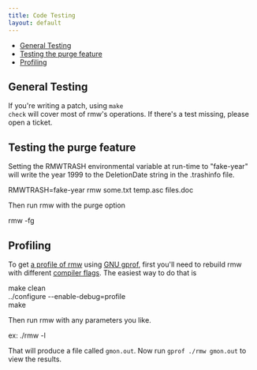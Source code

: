```yaml
---
title: Code Testing
layout: default
---
```

<ul>
  <li><a href="#general_testing">General Testing</a></li>
  <li><a href="#testing_purge">Testing the purge feature</a></li>
  <li><a href="#profiling">Profiling</a></li>
</ul>

<h2 id="general_testing">General Testing</h2>

If you're writing a patch, using <code class="w3-codespan">make
check</code> will cover most of rmw's operations. If there's a test
missing, please open a ticket.

<h2 id="testing_purge">Testing the purge feature</h2>

Setting the RMWTRASH environmental variable at run-time to "fake-year"
will write the year 1999 to the DeletionDate string in the .trashinfo
file.

<p class="w3-code">
  RMWTRASH=fake-year rmw some.txt temp.asc files.doc
</p>

Then run rmw with the purge option

<p class="w3-code">
  rmw -fg
</p>

<!-- This section probably would be better on a separate "Debugging" page (not yet created) -->
<h2 id="profiling">Profiling</h2>

To get [a profile of rmw](/profile.example.txt) using [GNU
gprof](https://sourceware.org/binutils/docs/gprof/), first you'll need
to rebuild rmw with different [compiler
flags](https://sourceware.org/binutils/docs/gprof/Compiling.html#Compiling).
The easiest way to do that is

<p class="w3-code">
  make clean<br />
  ../configure --enable-debug=profile<br />
  make
</p>

Then run rmw with any parameters you like.

<p class="w3-code">
  ex: ./rmw -l
</p>

That will produce a file called <code
class="w3-codespan">gmon.out</code>. Now run <code
class="w3-codespan">gprof ./rmw gmon.out</code> to view the results.
